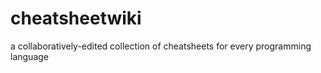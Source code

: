# cheatsheetwiki

a collaboratively-edited collection of cheatsheets for every programming language
